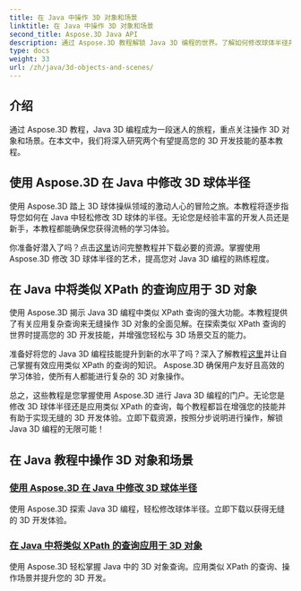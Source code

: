 ```yaml
---
title: 在 Java 中操作 3D 对象和场景
linktitle: 在 Java 中操作 3D 对象和场景
second_title: Aspose.3D Java API
description: 通过 Aspose.3D 教程解锁 Java 3D 编程的世界。了解如何修改球体半径并轻松应用类似 XPath 的查询以实现无缝 3D 开发。
type: docs
weight: 33
url: /zh/java/3d-objects-and-scenes/
---
```

## 介绍

通过 Aspose.3D 教程，Java 3D 编程成为一段迷人的旅程，重点关注操作 3D 对象和场景。在本文中，我们将深入研究两个有望提高您的 3D 开发技能的基本教程。

## 使用 Aspose.3D 在 Java 中修改 3D 球体半径
使用 Aspose.3D 踏上 3D 球体操纵领域的激动人心的冒险之旅。本教程将逐步指导您如何在 Java 中轻松修改 3D 球体的半径。无论您是经验丰富的开发人员还是新手，本教程都能确保您获得流畅的学习体验。

你准备好潜入了吗？点击[这里](./modify-sphere-radius/)访问完整教程并下载必要的资源。掌握使用 Aspose.3D 修改 3D 球体半径的艺术，提高您对 Java 3D 编程的熟练程度。

## 在 Java 中将类似 XPath 的查询应用于 3D 对象
使用 Aspose.3D 揭示 Java 3D 编程中类似 XPath 查询的强大功能。本教程提供了有关应用复杂查询来无缝操作 3D 对象的全面见解。在探索类似 XPath 查询的世界时提高您的 3D 开发技能，并增强您轻松与 3D 场景交互的能力。

准备好将您的 Java 3D 编程技能提升到新的水平了吗？深入了解教程[这里](./xpath-like-object-queries/)并让自己掌握有效应用类似 XPath 的查询的知识。 Aspose.3D 确保用户友好且高效的学习体验，使所有人都能进行复杂的 3D 对象操作。

总之，这些教程是您掌握使用 Aspose.3D 进行 Java 3D 编程的门户。无论您是修改 3D 球体半径还是应用类似 XPath 的查询，每个教程都旨在增强您的技能并有助于实现无缝的 3D 开发体验。立即下载资源，按照分步说明进行操作，解锁 Java 3D 编程的无限可能！
## 在 Java 教程中操作 3D 对象和场景
### [使用 Aspose.3D 在 Java 中修改 3D 球体半径](./modify-sphere-radius/)
使用 Aspose.3D 探索 Java 3D 编程，轻松修改球体半径。立即下载以获得无缝的 3D 开发体验。
### [在 Java 中将类似 XPath 的查询应用于 3D 对象](./xpath-like-object-queries/)
使用 Aspose.3D 轻松掌握 Java 中的 3D 对象查询。应用类似 XPath 的查询、操作场景并提升您的 3D 开发。